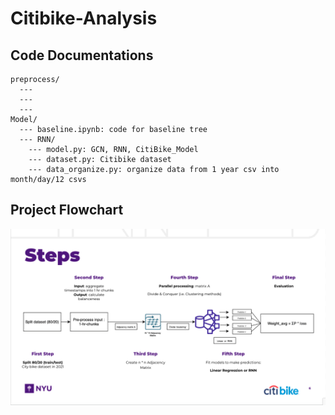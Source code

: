 # Citibike-Analysis
## Code Documentations
```
preprocess/
  ---
  --- 
  ---
Model/
  --- baseline.ipynb: code for baseline tree
  --- RNN/ 
    --- model.py: GCN, RNN, CitiBike_Model
    --- dataset.py: Citibike dataset
    --- data_organize.py: organize data from 1 year csv into month/day/12 csvs

```

## Project Flowchart

![overflow.png](Overflow.png)
